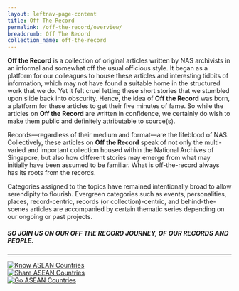 ```yaml
---
layout: leftnav-page-content
title: Off The Record
permalink: /off-the-record/overview/
breadcrumb: Off The Record
collection_name: off-the-record
---
```


**Off the Record** is a collection of original articles written by NAS archivists in an informal and somewhat off the usual officious style. It began as a platform for our colleagues to house these articles and interesting tidbits of information, which may not have found a suitable home in the structured work that we do. Yet it felt cruel letting these short stories that we stumbled upon slide back into obscurity. Hence, the idea of **Off the Record** was born, a platform for these articles to get their five minutes of fame. So while the articles on **Off the Record** are written in confidence, we certainly do wish to make them public and definitely attributable to source(s).

Records—regardless of their medium and format—are the lifeblood of NAS.  Collectively, these articles on **Off the Record** speak of not only the multi-varied and important collection housed within the National Archives of Singapore, but also how different stories may emerge from what may initially have been assumed to be familiar. What is off-the-record always has its roots from the records.

Categories assigned to the topics have remained intentionally broad to allow serendipity to flourish. Evergreen categories such as events, personalities, places, record-centric, records (or collection)-centric, and behind-the-scenes articles are accompanied by certain thematic series depending on our ongoing or past projects.

##### SO JOIN US ON OUR OFF THE RECORD JOURNEY, OF OUR RECORDS AND PEOPLE.

---

<div>
	<div class="row is-multiline">
		<div class="col is-one-third-desktop is-one-third-tablet">
			<a href="/asean-countries/know/overview-of-asean-countries"><img src="/images/asean-countries/Know-Test-1.jpg" alt="Know ASEAN Countries"></a>
		</div>
		<div class="col is-one-third-desktop is-one-third-tablet">
			<a href="/asean-countries/share/what-young-people-say/"><img src="/images/asean-countries/Share-Test-1.jpg" alt="Share ASEAN Countries"></a>
		</div>
		<div class="col is-one-third-desktop is-one-third-tablet">
			<a href="/asean-countries/go/for-students/"><img src="/images/asean-countries/Go-Home-Icon.jpg" alt="Go ASEAN Countries"></a>
		</div>
	</div>
</div>
